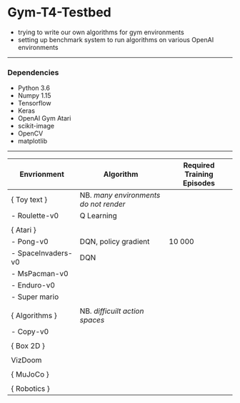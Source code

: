 # Gym-T4-Testbed

- trying to write our own algorithms for gym environments
- setting up benchmark system to run algorithms on various OpenAI environments
----------------
### Dependencies 

- Python 3.6
- Numpy 1.15
- Tensorflow 
- Keras
- OpenAI Gym Atari
- scikit-image
- OpenCV
- matplotlib


----------------


| Envrionment   | Algorithm | Required Training Episodes |
| --------------------- | ------------------- |------------------- |
| { Toy text } |   NB. *many environments do not render*|
|- Roulette-v0      |Q Learning|
|   |  |
|{ Atari }      ||
|- Pong-v0        | DQN, policy gradient| 10 000
|- SpaceInvaders-v0       |DQN|
|- MsPacman-v0||
|- Enduro-v0||
|- Super mario||
|||
|{ Algorithms } | NB. *difficuilt action spaces* |
| - Copy-v0 | |
|||
|{ Box 2D }
|||
|VizDoom
|||
|{ MuJoCo }
|||
|{ Robotics }
